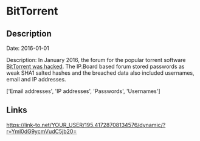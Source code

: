 # BitTorrent

## Description

Date: 2016-01-01

Description:
In January 2016, the forum for the popular torrent software <a href="https://motherboard.vice.com/read/another-day-another-hack-user-accounts-for-bittorrents-forum-hacking" target="_blank" rel="noopener">BitTorrent was hacked</a>. The IP.Board based forum stored passwords as weak SHA1 salted hashes and the breached data also included usernames, email and IP addresses.


['Email addresses', 'IP addresses', 'Passwords', 'Usernames']

## Links

https://link-to.net/YOUR_USER/195.41728708134576/dynamic/?r=Yml0dG9ycmVudC5jb20=